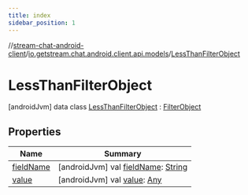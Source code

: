 ```yaml
---
title: index
sidebar_position: 1
---
```

//[stream-chat-android-client](../../../index.md)/[io.getstream.chat.android.client.api.models](../index.md)/[LessThanFilterObject](index.md)



# LessThanFilterObject  
 [androidJvm] data class [LessThanFilterObject](index.md) : [FilterObject](../FilterObject/index.md)   


## Properties  
  
|  Name |  Summary | 
|---|---|
| <a name="io.getstream.chat.android.client.api.models/LessThanFilterObject/fieldName/#/PointingToDeclaration/"></a>[fieldName](fieldName.md)| <a name="io.getstream.chat.android.client.api.models/LessThanFilterObject/fieldName/#/PointingToDeclaration/"></a> [androidJvm] val [fieldName](fieldName.md): [String](https://kotlinlang.org/api/latest/jvm/stdlib/kotlin/-string/index.html)   <br/>|
| <a name="io.getstream.chat.android.client.api.models/LessThanFilterObject/value/#/PointingToDeclaration/"></a>[value](value.md)| <a name="io.getstream.chat.android.client.api.models/LessThanFilterObject/value/#/PointingToDeclaration/"></a> [androidJvm] val [value](value.md): [Any](https://kotlinlang.org/api/latest/jvm/stdlib/kotlin/-any/index.html)   <br/>|

